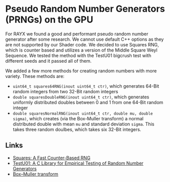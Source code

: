 # Pseudo Random Number Generators (PRNGs) on the GPU

For RAYX we found a good and performant pseudo random number generator after some research. We cannot use default C++ options as they are not supported by our Shader code. We decided to use Squares RNG, which is counter based and utilizes a version of the Middle Square Weyl Sequence. We tested the method with the TestU01 bigcrush test with different seeds and it passed all of them.


We added a few more methods for creating random numbers with more variety. These methods are:
- `uint64_t squares64RNG(inout uint64_t ctr)`, which generates 64-Bit random integers from two 32-Bit random integers
- `double squaresDoubleRNG(inout uint64_t ctr)`, which generates uniformly distributed doubles between 0 and 1 from one 64-Bit random integer
- `double squaresNormalRNG(inout uint64_t ctr, double mu, double sigma)`, which creates (via the Box-Muller transform) a normal distributed double with mean `mu` and standard deviation `sigma`. This takes three random doulbes, which takes six 32-Bit integers.

## Links
- [Squares: A Fast Counter-Based RNG](https://arxiv.org/pdf/2004.06278.pdf)
- [TestU01: A C Library for Empirical Testing of
Random Number Generators](https://www.iro.umontreal.ca/~lecuyer/myftp/papers/testu01.pdf)
- [Box–Muller transform](https://en.wikipedia.org/wiki/Box%E2%80%93Muller_transform?oldformat=true)